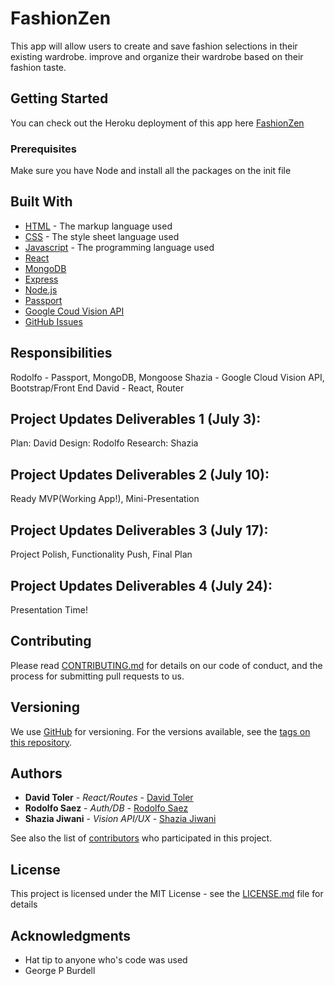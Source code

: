# FashionZen

This app will allow users to create and save fashion selections in their existing wardrobe.
improve and organize their wardrobe based on their fashion taste.

## Getting Started

You can check out the Heroku deployment of this app here [FashionZen](https://fashionzen.herokuapp.com/)

### Prerequisites

Make sure you have Node and install all the packages on the init file

## Built With

* [HTML](https://www.w3.org/html/) - The markup language used
* [CSS](https://www.w3.org/Style/CSS/learning.en.html) -  The style sheet language used
* [Javascript](https://developer.mozilla.org/en-US/docs/Web/JavaScript) - The programming language used
* [React](https://reactjs.org/)
* [MongoDB](http://mongoosejs.com/)
* [Express](https://expressjs.com/)
* [Node.js](https://nodejs.org/)
* [Passport](http://www.passportjs.org/)
* [Google Coud Vision API](https://cloud.google.com/vision/)
* [GitHub Issues](https://github.com/rsaez/fashionzen/issues)

## Responsibilities

Rodolfo - Passport, MongoDB, Mongoose
Shazia - Google Cloud Vision API, Bootstrap/Front End
David - React, Router

## Project Updates Deliverables 1 (July 3):

Plan: David
Design: Rodolfo
Research: Shazia

## Project Updates Deliverables 2 (July 10):

Ready MVP(Working App!), Mini-Presentation

## Project Updates Deliverables 3 (July 17):

Project Polish, Functionality Push, Final Plan

## Project Updates Deliverables 4 (July 24):

Presentation Time!

## Contributing

Please read [CONTRIBUTING.md](https://gist.github.com/rsaez/b24679402957c63ec426) for details on our code of conduct, and the process for submitting pull requests to us.

## Versioning

We use [GitHub](http://github.com/) for versioning. For the versions available, see the [tags on this repository](https://github.com/rsaez/project/tags).

## Authors

* **David Toler** - *React/Routes* - [David Toler](https://github.com/rounder1)
* **Rodolfo Saez** - *Auth/DB* - [Rodolfo Saez](https://github.com/rsaez)
* **Shazia Jiwani** - *Vision API/UX* - [Shazia Jiwani](https://github.com/jshazia)

See also the list of [contributors](https://github.com/rsaez/MutualMyth/settings/collaboration) who participated in this project.

## License

This project is licensed under the MIT License - see the [LICENSE.md](LICENSE.md) file for details

## Acknowledgments

* Hat tip to anyone who's code was used
* George P Burdell
